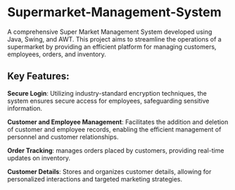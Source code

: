 # Supermarket-Management-System
A comprehensive Super Market Management System developed using Java, Swing, and AWT. This project aims to streamline the operations of a supermarket by providing an efficient platform for managing customers, employees, orders, and inventory.

## Key Features:

**Secure Login**: Utilizing industry-standard encryption techniques, the system ensures secure access for employees, safeguarding sensitive information.

**Customer and Employee Management**: Facilitates the addition and deletion of customer and employee records, enabling the efficient management of personnel and customer relationships.

**Order Tracking**: manages orders placed by customers, providing real-time updates on inventory.

**Customer Details**: Stores and organizes customer details, allowing for personalized interactions and targeted marketing strategies.
